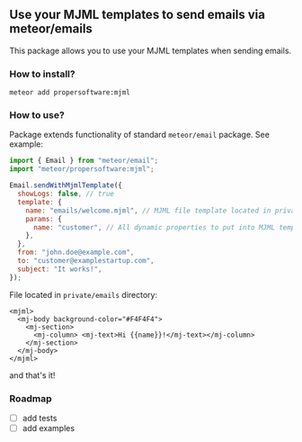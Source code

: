 ## Use your MJML templates to send emails via meteor/emails

This package allows you to use your MJML templates when sending emails.

### How to install?

```
meteor add propersoftware:mjml
```

### How to use?

Package extends functionality of standard `meteor/email` package. See example:

```javascript
import { Email } from "meteor/email";
import "meteor/propersoftware:mjml";

Email.sendWithMjmlTemplate({
  showLogs: false, // true
  template: {
    name: "emails/welcome.mjml", // MJML file template located in private/ directory
    params: {
      name: "customer", // All dynamic properties to put into MJML template
    },
  },
  from: "john.doe@example.com",
  to: "customer@examplestartup.com",
  subject: "It works!",
});
```

File located in `private/emails` directory:

```mjml
<mjml>
  <mj-body background-color="#F4F4F4">
    <mj-section>
      <mj-column> <mj-text>Hi {{name}}!</mj-text></mj-column>
    </mj-section>
  </mj-body>
</mjml>
```

and that's it!

### Roadmap

- [ ] add tests
- [ ] add examples
